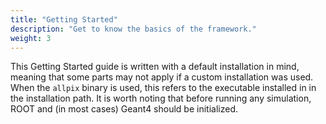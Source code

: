```yaml
---
title: "Getting Started"
description: "Get to know the basics of the framework."
weight: 3
---
```


This Getting Started guide is written with a default installation in
mind, meaning that some parts may not apply if a custom installation was
used. When the `allpix` binary is used, this refers to the executable
installed in in the installation path. It is worth noting that before
running any simulation, ROOT and (in most cases) Geant4 should be
initialized.
